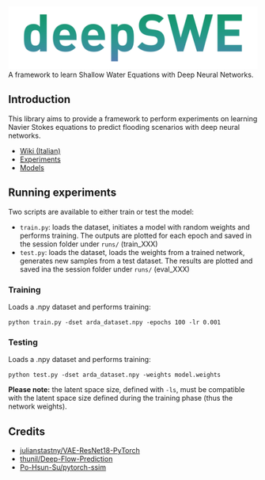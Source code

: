<img src="logo.png" width="512"/>
A framework to learn Shallow Water Equations with Deep Neural Networks.

## Introduction

This library aims to provide a framework to perform experiments on learning Navier Stokes equations to predict flooding scenarios with deep neural networks.

- [Wiki (Italian)](https://github.com/halixness/deepSWE/wiki)
- [Experiments](https://github.com/halixness/deepSWE/tree/main/runs)
- [Models](https://github.com/halixness/deepSWE/tree/main/models)

## Running experiments

Two scripts are available to either train or test the model:

- `train.py`: loads the dataset, initiates a model with random weights and performs training. The outputs are plotted for each epoch and saved in the session folder under `runs/` (train_XXX)
- `test.py`: loads the dataset, loads the weights from a trained network, generates new samples from a test dataset. The results are plotted and saved ina the session folder under `runs/` (eval_XXX)

### Training

Loads a .npy dataset and performs training:
```
python train.py -dset arda_dataset.npy -epochs 100 -lr 0.001
```

### Testing

Loads a .npy dataset and performs training:
```
python test.py -dset arda_dataset.npy -weights model.weights
```

**Please note:** the latent space size, defined with `-ls`, must be compatible with the latent space size defined during the training phase (thus the network weights).


## Credits

- [julianstastny/VAE-ResNet18-PyTorch](https://github.com/julianstastny/VAE-ResNet18-PyTorch)
- [thunil/Deep-Flow-Prediction](https://github.com/thunil/Deep-Flow-Prediction)
- [Po-Hsun-Su/pytorch-ssim](https://github.com/Po-Hsun-Su/pytorch-ssim)

